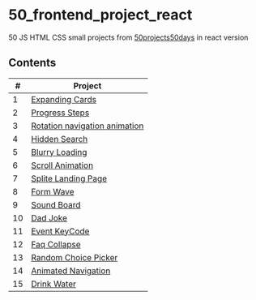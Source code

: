 # 50_frontend_project_react
50 JS HTML CSS small projects from [50projects50days](https://github.com/bradtraversy/50projects50days) in react version

## Contents
| # | Project | 
| ------------- | ------------- |
| 1 | [Expanding Cards](./src/components/01-expanding-cards/) |
| 2 | [Progress Steps](./src/components/02-progress-step/)  |
| 3 | [Rotation navigation animation](./src/components/03-rotation-navigation-animation/)  |
| 4 | [Hidden Search](./src/components/04-hidden-search/)  |
| 5 | [Blurry Loading](./src/components/05-blurry-loading/)  |
| 6 | [Scroll Animation](./src/components/06-scroll-animation/)  |
| 7 | [Splite Landing Page](./src/components/07-split-landing-page/)  |
| 8 | [Form Wave](./src/components/08-form-wave/)  |
| 9 | [Sound Board](./src/components/09-sound-board/)  |
| 10 | [Dad Joke](./src/components/10-dad-joke/)  |
| 11 | [Event KeyCode](./src/components/11-event-keycode/)  |
| 12 | [Faq Collapse](./src/components/12-faq-collapse/)  |
| 13 | [Random Choice Picker](./src/components/13-random-choice-picker/)  |
| 14 | [Animated Navigation](./src/components/14-animated-navigation/)  |
| 15 | [Drink Water](./src/components/15-drink-water/)  |